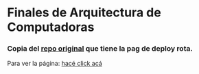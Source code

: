 # Finales de Arquitectura de Computadoras

### Copia del [repo original](https://github.com/gtala/arquitectura-finales) que tiene la pag de deploy rota.

Para ver la página: [hacé click acá](https://chelyx.github.io/finales-adc/)


